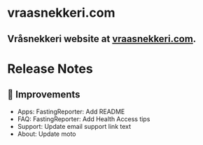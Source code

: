 # vraasnekkeri.com
## Vråsnekkeri website at [vraasnekkeri.com](https://www.vraasnekkeri.com).

# Release Notes
## 🔨 Improvements
- Apps: FastingReporter: Add README
- FAQ: FastingReporter: Add Health Access tips
- Support: Update email support link text
- About: Update moto